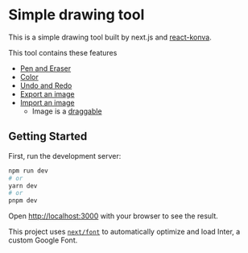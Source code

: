 # Simple drawing tool

This is a simple drawing tool built by next.js and [react-konva](https://konvajs.org/docs/react/index.html).

This tool contains these features

- [Pen and Eraser](https://konvajs.org/docs/react/Free_Drawing.html)
- [Color](https://codesandbox.io/s/jq5hm?file=/index.js:199-273)
- [Undo and Redo](https://konvajs.org/docs/react/Undo-Redo.html)
- [Export an image](https://konvajs.org/docs/react/Canvas_Export.html)
- [Import an image](https://konvajs.org/docs/react/Images.html)
  - Image is a [draggable](https://konvajs.org/docs/react/Drag_And_Drop.html)

## Getting Started

First, run the development server:

```bash
npm run dev
# or
yarn dev
# or
pnpm dev
```

Open [http://localhost:3000](http://localhost:3000) with your browser to see the result.

This project uses [`next/font`](https://nextjs.org/docs/basic-features/font-optimization) to automatically optimize and load Inter, a custom Google Font.
